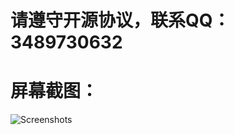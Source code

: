 # 请遵守开源协议，联系QQ：3489730632

# 屏幕截图：
![Screenshots](https://github.com/DreamFlyingStudio/QQUI/blob/master/Screenshots.png)
